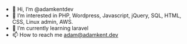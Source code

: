 - 👋 Hi, I’m @adamkentdev
- 👀 I’m interested in PHP, Wordpress, Javascript, jQuery, SQL, HTML, CSS, Linux admin, AWS.
- 🌱 I’m currently learning laravel
- 📫 How to reach me adam@adamkent.dev

<!---
adamkentdev/adamkentdev is a ✨ special ✨ repository because its `README.md` (this file) appears on your GitHub profile.
You can click the Preview link to take a look at your changes.
--->
